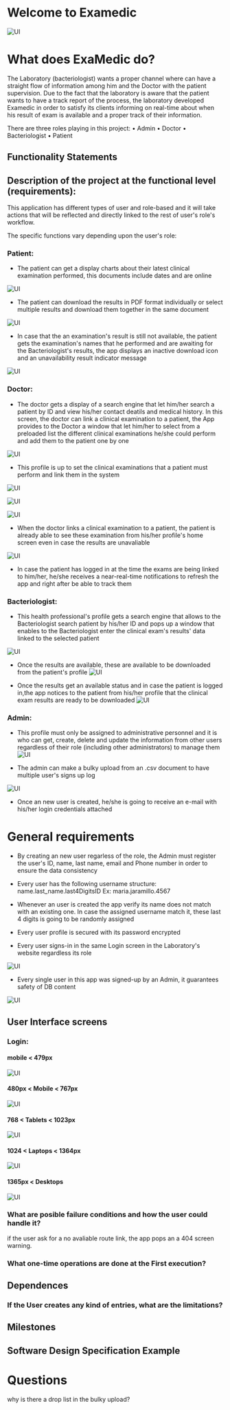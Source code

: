 # Welcome to Examedic

![UI](https://raw.githubusercontent.com/wise-crab/wise-crab.github.io/Cristian/screens/logo.png)

# What does ExaMedic do?
The Laboratory (bacteriologist) wants a proper channel where can have a straight flow of information among him and the Doctor with the patient supervision. Due to the fact that the laboratory is aware that the patient wants to have a track report of the process, the laboratory developed Examedic in order to satisfy its clients informing on real-time about when his result of exam is available and a proper track of their information. 

There are three roles playing in this project:
    • Admin
    • Doctor
    • Bacteriologist
    • Patient


## Functionality Statements
      
## Description of the project at the functional level (requirements):
  This application has different types of user and role-based and it will take actions that will be reflected and directly linked to the rest of  user's role's workflow.

  The specific functions vary depending upon the user's role:

  ### Patient:
  - The patient can get a display charts about their latest clinical examination performed, this documents include dates and are online

  ![UI](https://raw.githubusercontent.com/wise-crab/wise-crab.github.io/Cristian/screens/PatientScreens/Dekstop_1366px_=_–_3.png)

  - The patient can download the results in PDF format individually or select multiple results and download them together in the same document

  ![UI](https://raw.githubusercontent.com/wise-crab/wise-crab.github.io/Cristian/screens/PatientScreens/Dekstop_1366px_=_–_2.png)  

  - In case that the an examination's result is still not available, the patient gets the examination's names that he performed and are awaiting for the Bacteriologist's results, the app displays an inactive download icon  and an unavailability result indicator message

  ![UI](https://raw.githubusercontent.com/wise-crab/wise-crab.github.io/Cristian/screens/BacteriologistScreens/progressDekstop1366px.png)

  ### Doctor:
  - The doctor gets a display of a search engine that let him/her search a patient by ID and view his/her contact deatils and medical history. In this screen, the doctor can link a clinical examination to a patient, the App provides to the Doctor a window that let him/her to select from a preloaded list the different clinical examinations he/she could perform and add them to the patient one by one

  ![UI](https://raw.githubusercontent.com/wise-crab/wise-crab.github.io/Cristian/screens/DoctorScreens/engine_Dekstop_1366px.png)

  - This profile is up to set the clinical examinations that a patient must perform and link them in the system

  ![UI](https://raw.githubusercontent.com/wise-crab/wise-crab.github.io/Cristian/screens/DoctorScreens/setLaptop_1024px-1365px.png)

  ![UI](https://raw.githubusercontent.com/wise-crab/wise-crab.github.io/Cristian/screens/DoctorScreens/setMobile_360px_.png)
  
  ![UI](https://raw.githubusercontent.com/wise-crab/wise-crab.github.io/Cristian/screens/DoctorScreens/setMobile_360px.png)

  - When the doctor links a clinical examination to a patient, the patient is already able to see these examination from his/her profile's home screen even in case the results are unavaliable

  ![UI](https://github.com/wise-crab/wise-crab.github.io/raw/Cristian/screens/DoctorScreens/examsAssignsDekstop1366px.png)

  - In case the patient has logged in at the time the exams are being linked to him/her, he/she receives a near-real-time notifications to refresh the app and right after be able to track them
  

  ### Bacteriologist:
  - This health professional's profile gets a search engine that allows to the Bacteriologist search patient by his/her ID and pops up a window that enables to the Bacteriologist enter the clinical exam's results' data linked to the selected patient

  ![UI](https://raw.githubusercontent.com/wise-crab/wise-crab.github.io/Cristian/screens/BacteriologistScreens/Dekstop_1366px_=_–_11.png)


  - Once the results are available, these are available to be downloaded from the patient's profile
  ![UI](https://raw.githubusercontent.com/wise-crab/wise-crab.github.io/Cristian/screens/BacteriologistScreens/progressDekstop1366px.png)

  - Once the results get an available status and in case the patient is logged in,the app notices to the patient from his/her profile that the clinical exam results are ready to be downloaded
  ![UI](https://raw.githubusercontent.com/wise-crab/wise-crab.github.io/Cristian/screens/PatientScreens/bellMobile480px-767px.png)

  ### Admin:
  - This profile must only be assigned to administrative personnel and it is who can get, create, delete and update the information from other users regardless of their role (including other administrators) to manage them
  ![UI](https://raw.githubusercontent.com/wise-crab/wise-crab.github.io/Cristian/screens/AdminScreens/Dekstop_1366px_=_–_9.png)
  
  - The admin can make a bulky upload from an .csv document to have multiple user's signs up log

  ![UI](https://raw.githubusercontent.com/wise-crab/wise-crab.github.io/Cristian/screens/AdminScreens/Dekstop_Bulky_1366px.png)


  - Once an new user is created, he/she is going to receive an e-mail with his/her login credentials attached

  # General requirements
  - By creating an new user regarless of the role, the Admin must register the user's ID, name, last name, email and Phone number in order to ensure the data consistency

  - Every user has the following username structure: name.last_name.last4DigitsID 
    Ex: maria.jaramillo.4567 

  - Whenever an user is created the app verify its name does not match with an existing one. In case the assigned username match it, these last 4 digits is going to be randomly assigned

  - Every user profile is secured with its password encrypted

  - Every user signs-in in the same Login screen in the Laboratory's website regardless its role

  ![UI](https://raw.githubusercontent.com/wise-crab/wise-crab.github.io/Cristian/screens/Login/Dekstop_1366px_=.png)

  - Every single user in this app was signed-up by an Admin, it guarantees safety of DB content

  ![UI](https://raw.githubusercontent.com/wise-crab/wise-crab.github.io/Cristian/screens/AdminScreens/Dekstop_1366px_=_–_7.png)

## User Interface screens

### Login:
  #### mobile < 479px
  ![UI](https://raw.githubusercontent.com/wise-crab/wise-crab.github.io/Cristian/screens/Login/Mobile_360px.png)
  #### 480px < Mobile < 767px
  ![UI](https://raw.githubusercontent.com/wise-crab/wise-crab.github.io/Cristian/screens/Login/B_Mobile_480px-767px.png)
  #### 768 < Tablets < 1023px
  ![UI](https://raw.githubusercontent.com/wise-crab/wise-crab.github.io/Cristian/screens/Login/Tablet_768px-1023px.png)
  #### 1024 < Laptops < 1364px
  ![UI](https://raw.githubusercontent.com/wise-crab/wise-crab.github.io/Cristian/screens/Login/Laptop_1024px-1365px.png)
  #### 1365px < Desktops
  ![UI](https://raw.githubusercontent.com/wise-crab/wise-crab.github.io/Cristian/screens/Login/Dekstop_1366px_=.png)

  
### What are posible failure conditions and how the user could handle it?
if the user ask for a no avaliable route link, the app pops an a 404 screen warning.

### What one-time operations are done at the First execution?

## Dependences

### If the User creates any kind of entries, what are the limitations?


## Milestones


## Software Design Specification Example



# Questions
  why is there a drop list in the bulky upload?


  
